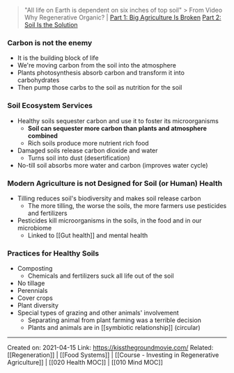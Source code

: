 > "All life on Earth is dependent on six inches of top soil"
	> From Video Why Regenerative Organic? | [Part 1: Big Agriculture Is Broken](https://www.youtube.com/watch?v=UUvabZSGbEk) [Part 2: Soil Is the Solution](https://www.youtube.com/watch?v=U0VyuddRq88)

### Carbon is not the enemy
-   It is the building block of life 
-  We're moving carbon from the soil into the atmosphere
-  Plants photosynthesis absorb carbon and transform it into carbohydrates
-  Then pump those carbs to the soil as nutrition for the soil


### Soil Ecosystem Services
- Healthy soils sequester carbon and use it to foster its microorganisms
	- **Soil can sequester more carbon than plants and atmosphere combined**
	- Rich soils produce more nutrient rich food
- Damaged soils release carbon dioxide and water
	- Turns soil into dust (desertification)
- No-till soil absorbs more water and carbon (improves water cycle)

### Modern Agriculture is not Designed for Soil (or Human) Health
- Tilling reduces soil's biodiversity and makes soil release carbon
	- The more tilling, the worse the soils, the more farmers use pesticides and fertilizers
- Pesticides kill microorganisms in the soils, in the food and in our microbiome
	- Linked to [[Gut health]] and mental health

### Practices for Healthy Soils
- Composting
	- Chemicals and fertilizers suck all life out of the soil
- No tillage
- Perennials
- Cover crops
- Plant diversity
- Special types of grazing and other animals' involvement
	- Separating animal from plant farming was a terrible decision
	- Plants and animals are in [[symbiotic relationship]] (circular)

-------------------
Created on: 2021-04-15
Link: https://kissthegroundmovie.com/
Related: [[Regeneration]] | [[Food Systems]] | [[Course - Investing in Regenerative Agriculture]] | [[020 Health MOC]] | [[010 Mind MOC]]

